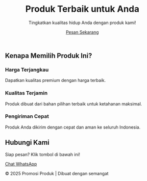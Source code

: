 <!DOCTYPE html>
<html lang="id">
<head>
  <meta charset="UTF-8">
  <meta name="viewport" content="width=device-width, initial-scale=1">
  <link rel="stylesheet" href="style.css">
</head>
<body>
  <header>
    <div class="container">
      <h1>Produk Terbaik untuk Anda</h1>
      <p>Tingkatkan kualitas hidup Anda dengan produk kami!</p>
      <a href="#contact" class="btn">Pesan Sekarang</a>
    </div>
  </header>

  <section id="product">
    <div class="container">
      <h2>Kenapa Memilih Produk Ini?</h2>
      <div class="features">
        <div class="feature">
          <h3>Harga Terjangkau</h3>
          <p>Dapatkan kualitas premium dengan harga terbaik.</p>
        </div>
        <div class="feature">
          <h3>Kualitas Terjamin</h3>
          <p>Produk dibuat dari bahan pilihan terbaik untuk ketahanan maksimal.</p>
        </div>
        <div class="feature">
          <h3>Pengiriman Cepat</h3>
          <p>Produk Anda dikirim dengan cepat dan aman ke seluruh Indonesia.</p>
        </div>
      </div>
    </div>
  </section>

  <section id="contact">
    <div class="container">
      <h2>Hubungi Kami</h2>
      <p>Siap pesan? Klik tombol di bawah ini!</p>
      <a href="https://wa.me/6281234567890" class="btn">Chat WhatsApp</a>
    </div>
  </section>

  <footer>
    <p>© 2025 Promosi Produk | Dibuat dengan semangat</p>
  </footer>
</body>
</html>

